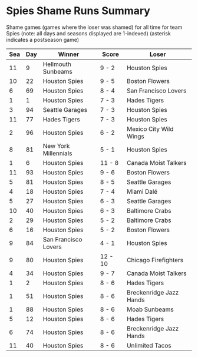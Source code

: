 # Spies Shame Runs Summary



Shame games (games where the loser was shamed) for all time for team Spies (note: all days and seasons displayed are 1-indexed) (asterisk indicates a postseason game)


| Sea | Day | Winner | Score | Loser | 
| ------ |------ |------ |------ |------ |
| 11 | 9 | Hellmouth Sunbeams | 9 - 2 | Houston Spies | 
| 10 | 22 | Houston Spies | 9 - 5 | Boston Flowers | 
| 6 | 69 | Houston Spies | 8 - 4 | San Francisco Lovers | 
| 1 | 1 | Houston Spies | 7 - 3 | Hades Tigers | 
| 3 | 94 | Seattle Garages | 7 - 3 | Houston Spies | 
| 11 | 77 | Hades Tigers | 7 - 3 | Houston Spies | 
| 2 | 96 | Houston Spies | 6 - 2 | Mexico City Wild Wings | 
| 8 | 81 | New York Millennials | 5 - 1 | Houston Spies | 
| 1 | 6 | Houston Spies | 11 - 8 | Canada Moist Talkers | 
| 11 | 93 | Houston Spies | 9 - 6 | Boston Flowers | 
| 5 | 81 | Houston Spies | 8 - 5 | Seattle Garages | 
| 4 | 18 | Houston Spies | 7 - 4 | Miami Dalé | 
| 5 | 27 | Houston Spies | 6 - 3 | Seattle Garages | 
| 10 | 40 | Houston Spies | 6 - 3 | Baltimore Crabs | 
| 2 | 29 | Houston Spies | 5 - 2 | Baltimore Crabs | 
| 6 | 16 | Houston Spies | 5 - 2 | Boston Flowers | 
| 9 | 84 | San Francisco Lovers | 4 - 1 | Houston Spies | 
| 9 | 80 | Houston Spies | 12 - 10 | Chicago Firefighters | 
| 4 | 34 | Houston Spies | 9 - 7 | Canada Moist Talkers | 
| 1 | 2 | Houston Spies | 8 - 6 | Hades Tigers | 
| 1 | 51 | Houston Spies | 8 - 6 | Breckenridge Jazz Hands | 
| 1 | 88 | Houston Spies | 8 - 6 | Moab Sunbeams | 
| 5 | 12 | Houston Spies | 8 - 6 | Hades Tigers | 
| 6 | 74 | Houston Spies | 8 - 6 | Breckenridge Jazz Hands | 
| 11 | 40 | Houston Spies | 8 - 6 | Unlimited Tacos | 


